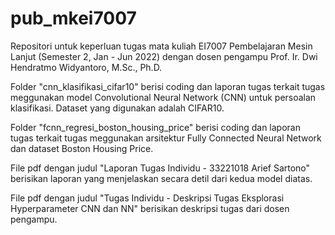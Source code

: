 # pub_mkei7007
Repositori untuk keperluan tugas mata kuliah EI7007 Pembelajaran Mesin Lanjut (Semester 2, Jan - Jun 2022) dengan dosen pengampu Prof. Ir. Dwi Hendratmo Widyantoro, M.Sc., Ph.D.

Folder "cnn_klasifikasi_cifar10" berisi coding dan laporan tugas terkait tugas meggunakan model Convolutional Neural Network (CNN) untuk persoalan klasifikasi. Dataset yang digunakan adalah CIFAR10.

Folder "fcnn_regresi_boston_housing_price" berisi coding dan laporan tugas terkait tugas meggunakan arsitektur Fully Connected Neural Network dan dataset Boston
Housing Price.

File pdf dengan judul "Laporan Tugas Individu - 33221018 Arief Sartono" berisikan laporan yang menjelaskan secara detil dari kedua model diatas.

File pdf dengan judul "Tugas Individu - Deskripsi Tugas Eksplorasi Hyperparameter CNN dan NN" berisikan deskripsi tugas dari dosen pengampu.
